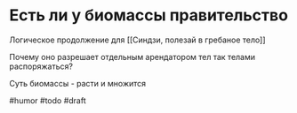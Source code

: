 # Есть ли у биомассы правительство

Логическое продолжение для [[Синдзи, полезай в гребаное тело]]

Почему оно разрешает отдельным арендатором тел так телами распоряжаться?

Суть биомассы - расти и множится

#humor #todo
#draft